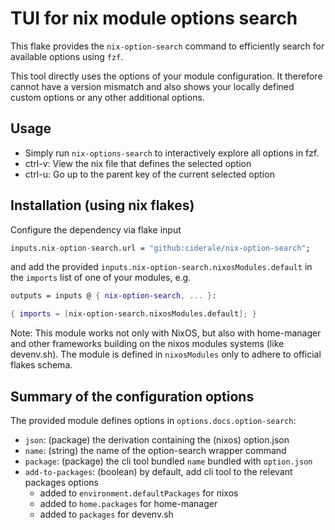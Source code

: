 # TUI for nix module options search

This flake provides the `nix-option-search` command to efficiently search for
available options using `fzf`.

This tool directly uses the options of your module configuration. It therefore
cannot have a version mismatch and also shows your locally defined custom
options or any other additional options.

## Usage

- Simply run `nix-options-search` to interactively explore all options in fzf.
- ctrl-v: View the nix file that defines the selected option
- ctrl-u: Go up to the parent key of the current selected option


## Installation (using nix flakes)

Configure the dependency via flake input

```nix
inputs.nix-option-search.url = "github:ciderale/nix-option-search";
```

and add the provided `inputs.nix-option-search.nixosModules.default` in
the `imports` list of one of your modules, e.g.

```nix
outputs = inputs @ { nix-option-search, ... }:

{ imports = [nix-option-search.nixosModules.default]; }
```

Note: This module works not only with NixOS, but also with home-manager
and other frameworks building on the nixos modules systems (like devenv.sh).
The module is defined in `nixosModules` only to adhere to official flakes schema.

## Summary of the configuration options

The provided module defines options in `options.docs.option-search`:

- `json`: (package) the derivation containing the (nixos) option.json
- `name`: (string) the name of the option-search wrapper command
- `package`: (package) the cli tool bundled `name` bundled with `option.json`
- `add-to-packages`: (boolean) by default, add cli tool to the relevant packages options
	- added to `environment.defaultPackages` for nixos
	- added to `home.packages` for home-manager
	- added to `packages` for devenv.sh
